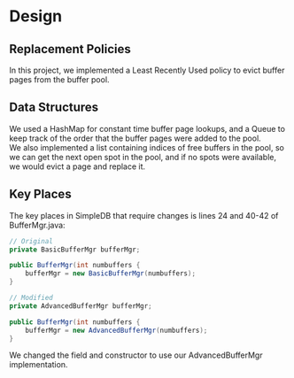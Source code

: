 # Design

## Replacement Policies

In this project, we implemented a Least Recently Used policy to evict buffer pages from the buffer pool.

## Data Structures

We used a HashMap for constant time buffer page lookups, and a Queue to keep track of the order that the buffer
pages were added to the pool.  
We also implemented a list containing indices of free buffers in the pool, so we can get the next open spot
in the pool, and if no spots were available, we would evict a page and replace it.

## Key Places

The key places in SimpleDB that require changes is lines 24 and 40-42 of BufferMgr.java:  

```java
// Original
private BasicBufferMgr bufferMgr;

public BufferMgr(int numbuffers {
    bufferMgr = new BasicBufferMgr(numbuffers);
}

// Modified
private AdvancedBufferMgr bufferMgr;

public BufferMgr(int numbuffers {
    bufferMgr = new AdvancedBufferMgr(numbuffers);
}
```

We changed the field and constructor to use our AdvancedBufferMgr implementation.

